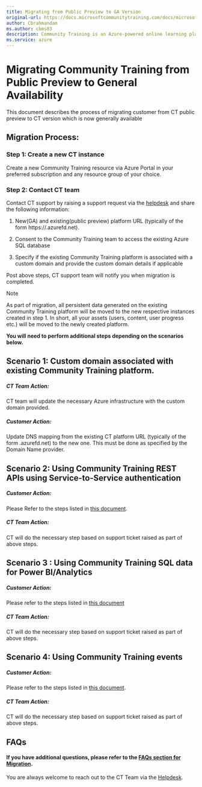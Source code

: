 ```yaml
---
title: Migrating from Public Preview to GA Version
original-url: https://docs.microsoftcommunitytraining.com/docs/microsoft-community-training-overview
author: Cbrahmandam
ms.author: cbms03
description: Community Training is an Azure-powered online learning platform to enable organizations of all sizes and types to run large scale training programs for their internal and external communities.
ms.service: azure
---
```


# Migrating Community Training from Public Preview to General Availability
This document describes the process of migrating customer from CT public preview to CT version which is now generally available

## Migration Process:

### Step 1: Create a new CT instance
Create a new Community Training resource via Azure Portal in your preferred subscription and any resource group of your choice. 

### Step 2: Contact CT team 
Contact CT support by raising a support request via the [helpdesk](https://aka.ms/cthelpdesk)
 and share the following information:

1.	New(GA) and existing(public preview) platform URL (typically of the form https://<your-platform-name>.azurefd.net).

2.	Consent to the Community Training team to access the existing Azure SQL database

3.	Specify if the existing Community Training platform is associated with a custom domain and provide the custom domain details if applicable

Post above steps, CT support team will notify you when migration is completed. 

>[!Note]  
> As part of migration, all persistent data generated on the existing Community Training platform will be moved to the new respective instances created in step 1. In short, all your assets (users, content, user progress etc.) will be moved to the newly created platform.



**You will need to perform additional steps depending on the scenarios below.**

## Scenario 1:  Custom domain associated with existing Community Training platform.
##### CT Team Action: 
CT team will update the necessary Azure infrastructure with the custom domain provided.

##### Customer Action: 
Update DNS mapping from the existing CT platform URL (typically of the form <your-platform-name>.azurefd.net) to the new one. This must be done as specified by the Domain Name provider.  
>

## Scenario 2:  Using Community Training REST APIs using Service-to-Service authentication
##### Customer Action: 
Please Refer to the steps listed in [this document](Enable-API-using-S2S-for-GA.md).
##### CT Team Action: 
CT will do the necessary step based on support ticket raised as part of above steps.  

>
## Scenario 3 : Using Community Training SQL data for Power BI/Analytics

##### Customer Action:    
Please refer to the steps listed in [this document](Enabling-Data-Export.md)


##### CT Team Action:  
 CT will do the necessary step based on support ticket raised as part of above steps.  
>
## Scenario 4: Using Community Training events
##### Customer Action: 
Please refer to the steps listed in [this document](Learner-Events.md).  
##### CT Team Action: 

CT will do the necessary step based on support ticket raised as part of above steps.    

>
## FAQs
#### If you have additional questions, please refer to the [FAQs section for Migration](Migration-FAQs.md). 
You are always welcome to reach out to the CT Team via the [Helpdesk](https://aka.ms/cthelpdesk).

